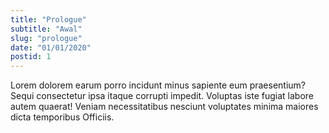 ```yaml
---
title: "Prologue"
subtitle: "Awal"
slug: "prologue"
date: "01/01/2020"
postid: 1
---
```


Lorem dolorem earum porro incidunt minus sapiente eum praesentium? Sequi consectetur ipsa itaque corrupti impedit. Voluptas iste fugiat labore autem quaerat! Veniam necessitatibus nesciunt voluptates minima maiores dicta temporibus Officiis.

